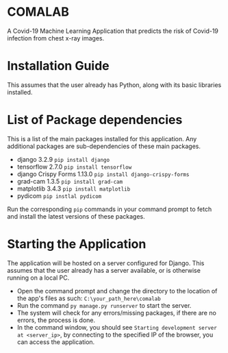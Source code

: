 # COMALAB
A Covid-19 Machine Learning Application that predicts the risk of Covid-19 infection from chest x-ray images.

# Installation Guide
This assumes that the user already has Python, along with its basic libraries installed.

# List of Package dependencies
This is a list of the main packages installed for this application.
Any additional packages are sub-dependencies of these main packages.

- django 3.2.9 					`pip install django`
- tensorflow 2.7.0 				`pip install tensorflow`
- django Crispy Forms 1.13.0 			`pip install django-crispy-forms`
- grad-cam 1.3.5 				`pip install grad-cam`
- matplotlib 3.4.3				`pip install matplotlib`
- pydicom					`pip instlal pydicom`

Run the corresponding `pip` commands in your command prompt to fetch and install the latest versions of these packages.

# Starting the Application
The application will be hosted on a server configured for Django.
This assumes that the user already has a server available, or is otherwise running on a local PC.

- Open the command prompt and change the directory to the location of the app's files as such: `C:\your_path_here\comalab`
- Run the command `py manage.py runserver` to start the server. 
- The system will check for any errors/missing packages, if there are no errors, the process is done.
- In the command window, you should see `Starting development server at <server_ip>`, by connecting to the specified IP of the browser, you can access the application.
